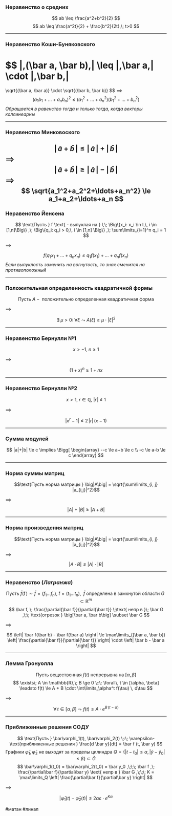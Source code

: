 ### Неравенство о средних
$$
ab \leq \frac{a^2+b^2}{2}
$$
$$
ab \leq \frac{a^2t}{2} + \frac{b^2}{2t},\; t>0
$$

---

### Неравенство Коши-Буняковского
$$
|\,(\bar a, \bar b)\,|
\leq
|\,\bar a\,| \cdot |\,\bar b\,|
=
\sqrt{(\bar a, \bar a)} \cdot \sqrt{(\bar b, \bar b)} 
$$
$\implies$
$$
(a_1b_1+\ldots+a_nb_n)^2 \le (a_1^2+\ldots+a_n^2)(b_1^2+\ldots+b_n^2)
$$
*Обращается в равенство тогда и только тогда, когда векторы коллинеарны*

---

### Неравенство Минковоского
$$
|\,\bar a + \bar b\,|
\leq
|\,\bar a\,| + |\,\bar b\,|
$$
$\implies$
$$
|\,\bar a + \bar b\,|
\geq
|\,\bar a\,| - |\,\bar b\,|
$$
$\implies$
$$
\sqrt{a_1^2+a_2^2+\ldots+a_n^2} \le a_1+a_2+\ldots+a_n
$$
---

### Неравенство Йенсена
$$
\text{Пусть } f \text{ -  выпуклая на } I,\;
 \Big\{x_i: x_i \in I,\, i \in [1,n]\Big\} ,\;
 \Big\{q_i: q_i > 0,\, i \in [1,n] \Big\} ,\;
 \sum\limits_{i=1}^n q_i = 1 
$$

$\implies$

$$
f(q_1 x_1 +\ldots+ q_n x_n) \le q_1 f(x_1) +\ldots+ q_n f(x_n)
$$
*Если выпуклость заменить на вогнутость, то знак сменится на противоположный*

---

### Положительная определенность квадратичной формы
$$
\text{Пусть } A - \text{ положительно определенная квадратичная форма}
$$

$\implies$

$$
\exists \; \mu>0: \; \forall \xi \leadsto A(\xi) \ge \mu \cdot |\xi|^2
$$

---

### Неравенство Бернулли №1
$$
x>-1,\;n\ge1
$$

$\implies$

$$
(1+x)^n \ge 1+nx
$$

---

### Неравенство Бернулли №2
$$
x>1,\;r\in\mathbb{Q},\;|r|\le1
$$

$\implies$

$$
|x^r-1| \le 2\,|r|\,(x-1)
$$

---

### Сумма модулей
$$
|a|+|b| \le c \implies
\Bigg[
\begin{array}
--c \le a+b \le c \\
-c \le a-b \le c
\end{array}
$$

---

### Норма суммы матриц

$$\text{Пусть норма матрицы } \big|A\big| = \sqrt{\sum\limits_{i, j} |a_{i,j}|^2}$$

$\implies$

$$\big|A\big| + \big|B\big| \ge \big|A + B\big|$$

---

### Норма произведения матриц

$$\text{Пусть норма матрицы } \big|A\big| = \sqrt{\sum\limits_{i, j} |a_{i,j}|^2}$$

$\implies$

$$\big|A \cdot B\big| \le \big|A\big| \cdot \big|B\big|$$

---

### Неравенство (*Лагранжа*)

$$
\text{Пусть } \bar f (\bar t\,)
	\sim
	\bar f = \big( f_1 \ldots f_n \big), \;
	\bar t = \big( t_1 \ldots t_n \big), \;\;
\bar f \text{ определена в замкнутой области } \bar G \subset \mathbb{R}^m
$$
$$
\bar f, \; \frac{\partial{\bar f}}{\partial{\bar t}} \;\text{ непр в }\; \bar G ,\;\;
\text{отрезок } \big[\bar a, \bar b\big] \subset \bar G
$$

$\implies$

$$
\left| \bar f(\bar b) - \bar f(\bar a) \right|
\le
\max\limits_{[\bar a, \bar b]} \left| \frac{\partial{\bar f}}{\partial{\bar t}} \right|
	\cdot
\left| \bar b - \bar a \right|
$$

---

### Лемма Гронуолла
$$
\text{Пусть вещественная } f(t) \text{ непрерывна на } [\alpha, \beta]
$$
$$
\exists\; A \in \mathbb{R},\; B \ge 0 \::\:
	\forall\, t \in [\alpha, \beta] \leadsto f(t) \le A + B \cdot \int\limits_\alpha^t f(\tau) \, d\tau
$$

$\implies$

$$
\forall\, t \in [\alpha, \beta] \leadsto f(t) \le A \cdot e^{B\,(t - \alpha)}
$$

---

### Приближенные решения СОДУ

$$
\text{Пусть } \bar\varphi_1(t), \bar\varphi_2(t) \;:\; \varepsilon-\text{приближенные решения } \frac{d \bar y}{dt} = \bar f (t, \bar y)
$$
$$
\text{Графики } \bar\varphi_1, \bar\varphi_2 \text{ не выходят за пределы цилиндра }
	Q = \bigg\{ |t - t_0| \le \alpha, |\bar y - \bar y_0| \le \beta \bigg\} \subset \bar G
$$
$$
\bar\varphi_1(t_0) = \bar\varphi_2(t_0) = \bar y_0 ,\;\;\;
\bar f ,\; \frac{\partial\bar f}{\partial\bar y} \text{ непр в } \bar G ,\;\;\;
K = \max\limits_Q \left| \frac{\partial\bar f}{\partial\bar y} \right|
$$


$\implies$

$$
\bigg| \bar\varphi_1(t) - \bar\varphi_2(t) \bigg| \le 2\alpha\varepsilon \cdot e^{K\alpha}
$$

#матан #линал